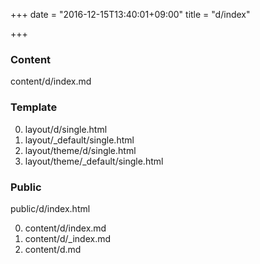 +++
date = "2016-12-15T13:40:01+09:00"
title = "d/index"

+++

### Content

content/d/index.md

### Template

0. layout/d/single.html
0. layout/_default/single.html
0. layout/theme/d/single.html
0. layout/theme/_default/single.html

### Public

public/d/index.html

0. content/d/index.md
0. content/d/_index.md
0. content/d.md
